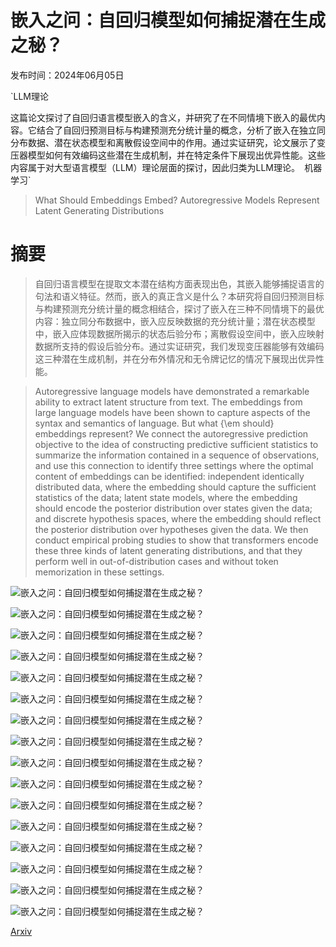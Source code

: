 # 嵌入之问：自回归模型如何捕捉潜在生成之秘？

发布时间：2024年06月05日

`LLM理论

这篇论文探讨了自回归语言模型嵌入的含义，并研究了在不同情境下嵌入的最优内容。它结合了自回归预测目标与构建预测充分统计量的概念，分析了嵌入在独立同分布数据、潜在状态模型和离散假设空间中的作用。通过实证研究，论文展示了变压器模型如何有效编码这些潜在生成机制，并在特定条件下展现出优异性能。这些内容属于对大型语言模型（LLM）理论层面的探讨，因此归类为LLM理论。` `机器学习`

> What Should Embeddings Embed? Autoregressive Models Represent Latent Generating Distributions

# 摘要

> 自回归语言模型在提取文本潜在结构方面表现出色，其嵌入能够捕捉语言的句法和语义特征。然而，嵌入的真正含义是什么？本研究将自回归预测目标与构建预测充分统计量的概念相结合，探讨了嵌入在三种不同情境下的最优内容：独立同分布数据中，嵌入应反映数据的充分统计量；潜在状态模型中，嵌入应体现数据所揭示的状态后验分布；离散假设空间中，嵌入应映射数据所支持的假设后验分布。通过实证研究，我们发现变压器能够有效编码这三种潜在生成机制，并在分布外情况和无令牌记忆的情况下展现出优异性能。

> Autoregressive language models have demonstrated a remarkable ability to extract latent structure from text. The embeddings from large language models have been shown to capture aspects of the syntax and semantics of language. But what {\em should} embeddings represent? We connect the autoregressive prediction objective to the idea of constructing predictive sufficient statistics to summarize the information contained in a sequence of observations, and use this connection to identify three settings where the optimal content of embeddings can be identified: independent identically distributed data, where the embedding should capture the sufficient statistics of the data; latent state models, where the embedding should encode the posterior distribution over states given the data; and discrete hypothesis spaces, where the embedding should reflect the posterior distribution over hypotheses given the data. We then conduct empirical probing studies to show that transformers encode these three kinds of latent generating distributions, and that they perform well in out-of-distribution cases and without token memorization in these settings.

![嵌入之问：自回归模型如何捕捉潜在生成之秘？](../../../paper_images/2406.03707/x1.png)

![嵌入之问：自回归模型如何捕捉潜在生成之秘？](../../../paper_images/2406.03707/x2.png)

![嵌入之问：自回归模型如何捕捉潜在生成之秘？](../../../paper_images/2406.03707/x3.png)

![嵌入之问：自回归模型如何捕捉潜在生成之秘？](../../../paper_images/2406.03707/x4.png)

![嵌入之问：自回归模型如何捕捉潜在生成之秘？](../../../paper_images/2406.03707/x5.png)

![嵌入之问：自回归模型如何捕捉潜在生成之秘？](../../../paper_images/2406.03707/x6.png)

![嵌入之问：自回归模型如何捕捉潜在生成之秘？](../../../paper_images/2406.03707/x7.png)

![嵌入之问：自回归模型如何捕捉潜在生成之秘？](../../../paper_images/2406.03707/x8.png)

![嵌入之问：自回归模型如何捕捉潜在生成之秘？](../../../paper_images/2406.03707/x9.png)

![嵌入之问：自回归模型如何捕捉潜在生成之秘？](../../../paper_images/2406.03707/x10.png)

![嵌入之问：自回归模型如何捕捉潜在生成之秘？](../../../paper_images/2406.03707/x11.png)

![嵌入之问：自回归模型如何捕捉潜在生成之秘？](../../../paper_images/2406.03707/x12.png)

![嵌入之问：自回归模型如何捕捉潜在生成之秘？](../../../paper_images/2406.03707/x13.png)

![嵌入之问：自回归模型如何捕捉潜在生成之秘？](../../../paper_images/2406.03707/x14.png)

![嵌入之问：自回归模型如何捕捉潜在生成之秘？](../../../paper_images/2406.03707/x15.png)

![嵌入之问：自回归模型如何捕捉潜在生成之秘？](../../../paper_images/2406.03707/x16.png)

[Arxiv](https://arxiv.org/abs/2406.03707)